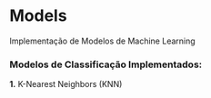# Models
 Implementação de Modelos de Machine Learning

### Modelos de Classificação Implementados:

**1.** K-Nearest Neighbors (KNN)